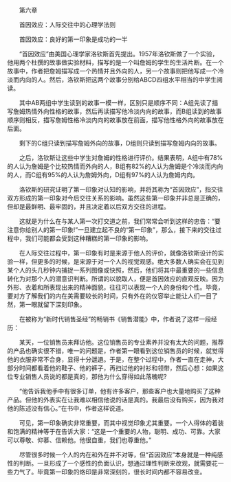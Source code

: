 　　第六章

　　首因效应：人际交往中的心理学法则

　　首因效应：良好的第一印象是成功的一半

　　“首因效应”由美国心理学家洛钦斯首先提出。1957年洛钦斯做了一个实验，他用两个杜撰的故事做实验材料，描写的是一个叫詹姆的学生的生活片断。在一个故事中，作者把詹姆描写成一个热情并且外向的人，另一个故事则把他写成一个冷淡而内向的人。然后，洛钦斯把这两个故事分别给ABCD四组水平相当的中学生阅读。

　　其中AB两组中学生读到的故事一模一样，区别只是顺序不同：A组先读了描写詹姆热情外向性格的故事，然后再读描写他冷淡内向的故事，而B组读到的故事顺序则相反，描写詹姆性格冷淡内向的故事放在前面，描写他性格外向的故事放在后面。

　　剩下的C组只读到描写詹姆外向的故事，D组则只读到描写詹姆内向的故事。

　　之后，洛钦斯让这些中学生对詹姆的性格进行评价。结果表明，A组中有78%的人认为詹姆是个比较热情而外向的人，B组有82%的人认为詹姆是个冷淡而内向的人，而C组有95%的人认为詹姆外向，D组有97%的人认为詹姆内向。

　　洛钦斯的研究证明了第一印象对认知的影响，并将其称为“首因效应”，指交往双方形成的第一印象对今后交往关系的影响。虽然这些第一印象并非总是正确的，但却是最鲜明、最牢固的，并且决定着以后双方交往的进程。

　　这就是为什么在与某人第一次打交道之前，我们常常会听到这样的忠告：“要注意你给别人的第一印象!”一旦建立起不良的“第一印象”，那么，接下来的交往过程中，我们可能都会受到这种糟糕的第一印象的影响。

　　在人际交往过程中，第一印象有时是来源于他人的评价，就像洛钦斯设计的实验一样，但更多的时候，是来源于对一个人的视觉观感。绝大多数人确实会在见到某个人的头几秒钟内捕捉一系列图像或快照，然后，他们将其中最重要的一些信息转化为对那个人的潜意识判断。所谓的以貌取人，便是首因效应的直观反映。因为外形、衣着和所表现出来的精神面貌，往往可以表现一个人的身份和个性。毕竟，要对方了解我们的内在美需要较长的时间，只有外在的仪容举止能让人们一目了然，第一眼就留下深刻印象。

　　在被称为“新时代销售圣经”的畅销书《销售潜能》中，作者说了这样一段经历：

　　某天，一位销售员来拜访他。这位销售员的专业素养并没有太大的问题，推荐的产品也确实很不错，唯一的问题是，作者第一眼看到这位销售员的时候，就觉得他的衣服非常不合身，显得十分邋遢。于是，在整个过程中，作者一直在走神，大部分时间都看着他的鞋子、他的裤子，再扫过他的衬衫和领带，然后心想：如果这位专业销售人员说的都是真的，那他为什么穿得如此落魄呢?

　　“他告诉我他手中有很多订单，他有许多客户，那些客户也大量地购买了这种产品。但他的外表实在让我难以相信他说的话是真的。我最后没有购买，因为我对他的陈述没有信心。”在书中，作者这样说道。

　　可见，第一印象确实非常重要，而其中视觉印象尤其重要。一个人得体的着装和饱满的精神等于在告诉大家：“这是一个重要的人物，聪明、成功、可靠。大家可以尊敬、仰慕、信赖他。他很自重，我们也尊重他。”

　　尽管很多时候一个人的内在和外在并不对等，但“首因效应”本身就是一种纯感性的判断。一旦形成了一个感性的负面认识，想通过理性判断来改观，就需要花一些力气了。毕竟第一印象的烙印是非常深刻的，很长时间内都不容易改变。

